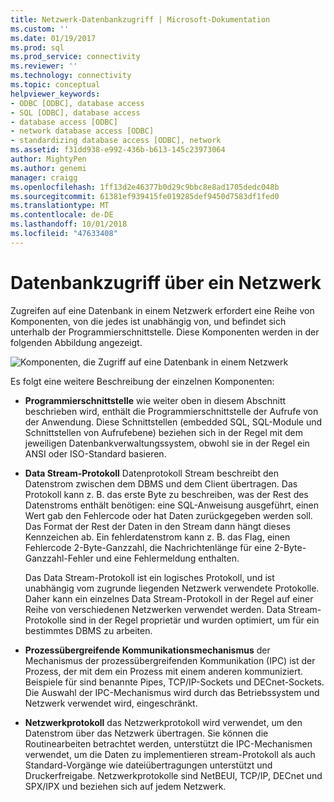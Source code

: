 ```yaml
---
title: Netzwerk-Datenbankzugriff | Microsoft-Dokumentation
ms.custom: ''
ms.date: 01/19/2017
ms.prod: sql
ms.prod_service: connectivity
ms.reviewer: ''
ms.technology: connectivity
ms.topic: conceptual
helpviewer_keywords:
- ODBC [ODBC], database access
- SQL [ODBC], database access
- database access [ODBC]
- network database access [ODBC]
- standardizing database access [ODBC], network
ms.assetid: f31dd938-e992-436b-b613-145c23973064
author: MightyPen
ms.author: genemi
manager: craigg
ms.openlocfilehash: 1ff13d2e46377b0d29c9bbc8e8ad1705dedc048b
ms.sourcegitcommit: 61381ef939415fe019285def9450d7583df1fed0
ms.translationtype: MT
ms.contentlocale: de-DE
ms.lasthandoff: 10/01/2018
ms.locfileid: "47633408"
---
```

# <a name="network-database-access"></a>Datenbankzugriff über ein Netzwerk
Zugreifen auf eine Datenbank in einem Netzwerk erfordert eine Reihe von Komponenten, von die jedes ist unabhängig von, und befindet sich unterhalb der Programmierschnittstelle. Diese Komponenten werden in der folgenden Abbildung angezeigt.  
  
 ![Komponenten, die Zugriff auf eine Datenbank in einem Netzwerk](../../odbc/reference/media/pr04.gif "pr04")  
  
 Es folgt eine weitere Beschreibung der einzelnen Komponenten:  
  
-   **Programmierschnittstelle** wie weiter oben in diesem Abschnitt beschrieben wird, enthält die Programmierschnittstelle der Aufrufe von der Anwendung. Diese Schnittstellen (embedded SQL, SQL-Module und Schnittstellen von Aufrufebene) beziehen sich in der Regel mit dem jeweiligen Datenbankverwaltungssystem, obwohl sie in der Regel ein ANSI oder ISO-Standard basieren.  
  
-   **Data Stream-Protokoll** Datenprotokoll Stream beschreibt den Datenstrom zwischen dem DBMS und dem Client übertragen. Das Protokoll kann z. B. das erste Byte zu beschreiben, was der Rest des Datenstroms enthält benötigen: eine SQL-Anweisung ausgeführt, einen Wert gab den Fehlercode oder hat Daten zurückgegeben werden soll. Das Format der Rest der Daten in den Stream dann hängt dieses Kennzeichen ab. Ein fehlerdatenstrom kann z. B. das Flag, einen Fehlercode 2-Byte-Ganzzahl, die Nachrichtenlänge für eine 2-Byte-Ganzzahl-Fehler und eine Fehlermeldung enthalten.  
  
     Das Data Stream-Protokoll ist ein logisches Protokoll, und ist unabhängig vom zugrunde liegenden Netzwerk verwendete Protokolle. Daher kann ein einzelnes Data Stream-Protokoll in der Regel auf einer Reihe von verschiedenen Netzwerken verwendet werden. Data Stream-Protokolle sind in der Regel proprietär und wurden optimiert, um für ein bestimmtes DBMS zu arbeiten.  
  
-   **Prozessübergreifende Kommunikationsmechanismus** der Mechanismus der prozessübergreifenden Kommunikation (IPC) ist der Prozess, der mit dem ein Prozess mit einem anderen kommuniziert. Beispiele für sind benannte Pipes, TCP/IP-Sockets und DECnet-Sockets. Die Auswahl der IPC-Mechanismus wird durch das Betriebssystem und Netzwerk verwendet wird, eingeschränkt.  
  
-   **Netzwerkprotokoll** das Netzwerkprotokoll wird verwendet, um den Datenstrom über das Netzwerk übertragen. Sie können die Routinearbeiten betrachtet werden, unterstützt die IPC-Mechanismen verwendet, um die Daten zu implementieren stream-Protokoll als auch Standard-Vorgänge wie dateiübertragungen unterstützt und Druckerfreigabe. Netzwerkprotokolle sind NetBEUI, TCP/IP, DECnet und SPX/IPX und beziehen sich auf jedem Netzwerk.
